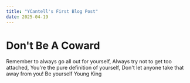 ```yaml
---
title: "YCantell's First Blog Post"
date: 2025-04-19
---
```

# Don't Be A Coward
Remember to always go all out for yourself,
Always try not to get too attached,
You're the pure definition of yourself,
Don't let anyone take that away from you!
Be yourself Young King

